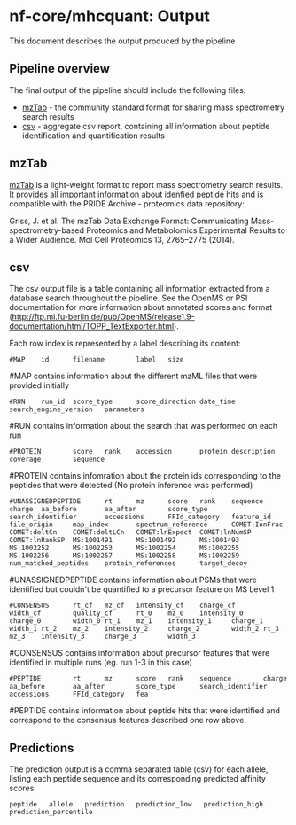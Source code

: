 # nf-core/mhcquant: Output

This document describes the output produced by the pipeline

## Pipeline overview
The final output of the pipeline should include the following files:

* [mzTab](#mzTab) - the community standard format for sharing mass spectrometry search results
* [csv](#csv) - aggregate csv report, containing all information about peptide identification and quantification results

## mzTab
[mzTab](http://www.psidev.info/mztab) is a light-weight format to report mass spectrometry search results. It provides all important information about idenfied peptide hits and is compatible with the PRIDE Archive - proteomics data repository:

Griss, J. et al. The mzTab Data Exchange Format: Communicating Mass-spectrometry-based Proteomics and Metabolomics Experimental Results to a Wider Audience. Mol Cell Proteomics 13, 2765–2775 (2014).

## csv
The csv output file is a table containing all information extracted from a database search throughout the pipeline. See the OpenMS or PSI documentation for more information about annotated scores and format (<http://ftp.mi.fu-berlin.de/pub/OpenMS/release1.9-documentation/html/TOPP_TextExporter.html>).

Each row index is represented by a label describing its content:

```
#MAP    id      filename        label   size
```

#MAP contains information about the different mzML files that were provided initially

```
#RUN    run_id  score_type      score_direction date_time       search_engine_version   parameters
```

#RUN contains information about the search that was performed on each run

```
#PROTEIN        score   rank    accession       protein_description     coverage        sequence
```

#PROTEIN contains infomration about the protein ids corresponding to the peptides that were detected (No protein inference was performed)

```
#UNASSIGNEDPEPTIDE      rt      mz      score   rank    sequence        charge  aa_before       aa_after        score_type      search_identifier       accessions      FFId_category   feature_id      file_origin     map_index       spectrum_reference      COMET:IonFrac   COMET:deltCn    COMET:deltLCn   COMET:lnExpect  COMET:lnNumSP   COMET:lnRankSP  MS:1001491      MS:1001492      MS:1001493      MS:1002252      MS:1002253      MS:1002254      MS:1002255      MS:1002256      MS:1002257      MS:1002258      MS:1002259      num_matched_peptides    protein_references      target_decoy
```

#UNASSIGNEDPEPTIDE contains information about PSMs that were identified but couldn't be quantified to a precursor feature on MS Level 1 

```
#CONSENSUS      rt_cf   mz_cf   intensity_cf    charge_cf       width_cf        quality_cf      rt_0    mz_0    intensity_0     charge_0        width_0 rt_1    mz_1    intensity_1     charge_1        width_1 rt_2    mz_2    intensity_2     charge_2        width_2 rt_3    mz_3    intensity_3     charge_3        width_3
```

#CONSENSUS contains information about precursor features that were identified in multiple runs (eg. run 1-3 in this case)

```
#PEPTIDE        rt      mz      score   rank    sequence        charge  aa_before       aa_after        score_type      search_identifier       accessions      FFId_category   fea
```

#PEPTIDE contains information about peptide hits that were identified and correspond to the consensus features described one row above.

## Predictions

The prediction output is a comma separated table (csv) for each allele, listing each peptide sequence and its corresponding predicted affinity scores:

```
peptide   allele   prediction   prediction_low   prediction_high   prediction_percentile
```
